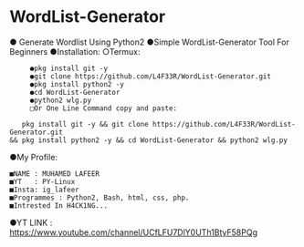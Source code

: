# WordList-Generator
● Generate Wordlist Using Python2
●Simple WordList-Generator Tool For Beginners
●Installation:
 ○Termux:
       
         ●pkg install git -y
         ●git clone https://github.com/L4F33R/WordList-Generator.git
         ●pkg install python2 -y
         ●cd WordList-Generator
         ●python2 wlg.py
         □Or One Line Command copy and paste:

       pkg install git -y && git clone https://github.com/L4F33R/WordList-Generator.git
    && pkg install python2 -y && cd WordList-Generator && python2 wlg.py


●My Profile:
    
    ■NAME : MUHAMED LAFEER
    ■YT   : PY-Linux
    ■Insta: ig_lafeer
    ■Programmes : Python2, Bash, html, css, php.
    ■Intrested In H4CK1NG...

●YT LINK : https://www.youtube.com/channel/UCfLFU7DlY0UTh1BtyF58PQg

